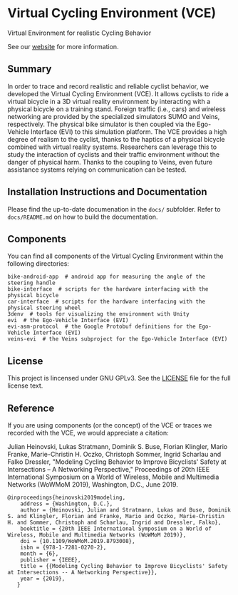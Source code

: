 # Virtual Cycling Environment (VCE)

Virtual Environment for realistic Cycling Behavior

See our [website](https://www.ccs-labs.org/software/vce/) for more information.

## Summary

In order to trace and record realistic and reliable cyclist behavior, we developed the Virtual Cycling Environment (VCE).
It allows cyclists to ride a virtual bicycle in a 3D virtual reality environment by interacting with a physical bicycle on a training stand.
Foreign traffic (i.e., cars) and wireless networking are provided by the specialized simulators SUMO and Veins, respectively.
The physical bike simulator is then coupled via the Ego-Vehicle Interface (EVI) to this simulation platform.
The VCE provides a high degree of realism to the cyclist, thanks to the haptics of a physical bicycle combined with virtual reality systems.
Researchers can leverage this to study the interaction of cyclists and their traffic environment without the danger of physical harm.
Thanks to the coupling to Veins, even future assistance systems relying on communication can be tested.

## Installation Instructions and Documentation

Please find the up-to-date documenation in the `docs/` subfolder.
Refer to `docs/README.md` on how to build the documentation.

## Components

You can find all components of the Virtual Cycling Environment within the following directories:

```
bike-android-app  # android app for measuring the angle of the steering handle
bike-interface  # scripts for the hardware interfacing with the physical bicycle
car-interface  # scripts for the hardware interfacing with the physical steering wheel
3denv  # tools for visualizing the environment with Unity
evi  # the Ego-Vehicle Interface (EVI)
evi-asm-protocol  # the Google Protobuf definitions for the Ego-Vehicle Interface (EVI)
veins-evi  # the Veins subproject for the Ego-Vehicle Interface (EVI)
```

## License

This project is lincensed under GNU GPLv3. See the [LICENSE](LICENSE) file for the full license text.

## Reference

If you are using components (or the concept) of the VCE or traces we recorded with the VCE, we would appreciate a citation:

Julian Heinovski, Lukas Stratmann, Dominik S. Buse, Florian Klingler, Mario Franke, Marie-Christin H. Oczko, Christoph Sommer, Ingrid Scharlau and Falko Dressler, "Modeling Cycling Behavior to Improve Bicyclists' Safety at Intersections – A Networking Perspective," Proceedings of 20th IEEE International Symposium on a World of Wireless, Mobile and Multimedia Networks (WoWMoM 2019), Washington, D.C., June 2019.

```
@inproceedings{heinovski2019modeling,
    address = {Washington, D.C.},
    author = {Heinovski, Julian and Stratmann, Lukas and Buse, Dominik S. and Klingler, Florian and Franke, Mario and Oczko, Marie-Christin H. and Sommer, Christoph and Scharlau, Ingrid and Dressler, Falko},
    booktitle = {20th IEEE International Symposium on a World of Wireless, Mobile and Multimedia Networks (WoWMoM 2019)},
    doi = {10.1109/WoWMoM.2019.8793008},
    isbn = {978-1-7281-0270-2},
    month = {6},
    publisher = {IEEE},
    title = {{Modeling Cycling Behavior to Improve Bicyclists' Safety at Intersections -- A Networking Perspective}},
    year = {2019},
   }
```

